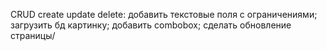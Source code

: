 CRUD
create update delete:
добавить текстовые поля с ограничениями;
загрузить бд картинку;
добавить combobox;
сделать обновление страницы/
